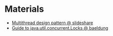 # Materials

* [Multithread design pattern @ slideshare](https://www.slideshare.net/ohyecloudy/multithread-design-pattern)
* [Guide to java.util.concurrent.Locks @ baeldung](https://www.baeldung.com/java-concurrent-locks)

# 
